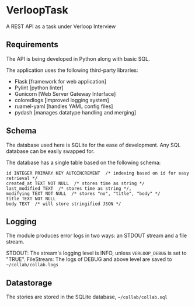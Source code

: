 # VerloopTask

A REST API as a task under Verloop Interview

## Requirements

The API is being developed in Python along with basic SQL.

The application uses the following third-party libraries:

- Flask [framework for web application]
- Pylint [python linter]
- Gunicorn [Web Server Gateway Interface]
- coloredlogs [improved logging system]
- ruamel-yaml [handles YAML config files]
- pydash [manages datatype handling and merging]

## Schema

The database used here is SQLite for the ease of development. Any SQL database can be easily swapped for.

The database has a single table based on the following schema:

```text
id INTEGER PRIMARY KEY AUTOINCREMENT  /* indexing based on id for easy retrieval */
created_at TEXT NOT NULL  /* stores time as string */
last_modified TEXT  /* stores time as string */, 
modifying TEXT NOT NULL  /* stores "no", "title", "body" */
title TEXT NOT NULL
body TEXT  /* will store stringified JSON */
```

## Logging

The module produces error logs in two ways: an STDOUT stream and a file stream.

STDOUT: The stream's logging level is INFO, unless `VERLOOP_DEBUG` is set to "TRUE".
FileStream: The logs of DEBUG and above level are saved to `~/collab/collab.logs`

## Datastorage

The stories are stored in the SQLite database, `~/collab/collab.sql`